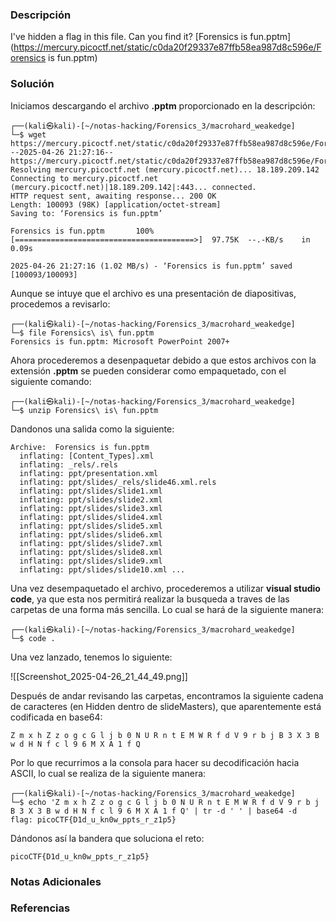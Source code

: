 ### Descripción
I've hidden a flag in this file. Can you find it? [Forensics is fun.pptm](https://mercury.picoctf.net/static/c0da20f29337e87ffb58ea987d8c596e/Forensics is fun.pptm)
### Solución
Iniciamos descargando el archivo **.pptm** proporcionado en la descripción:

```shell
┌──(kali㉿kali)-[~/notas-hacking/Forensics_3/macrohard_weakedge]
└─$ wget https://mercury.picoctf.net/static/c0da20f29337e87ffb58ea987d8c596e/Forensics%20is%20fun.pptm
--2025-04-26 21:27:16--  https://mercury.picoctf.net/static/c0da20f29337e87ffb58ea987d8c596e/Forensics%20is%20fun.pptm
Resolving mercury.picoctf.net (mercury.picoctf.net)... 18.189.209.142
Connecting to mercury.picoctf.net (mercury.picoctf.net)|18.189.209.142|:443... connected.
HTTP request sent, awaiting response... 200 OK
Length: 100093 (98K) [application/octet-stream]
Saving to: ‘Forensics is fun.pptm’

Forensics is fun.pptm       100%[========================================>]  97.75K  --.-KB/s    in 0.09s   

2025-04-26 21:27:16 (1.02 MB/s) - ‘Forensics is fun.pptm’ saved [100093/100093]
```

Aunque se intuye que el archivo es una presentación de diapositivas, procedemos a revisarlo:

```shell
┌──(kali㉿kali)-[~/notas-hacking/Forensics_3/macrohard_weakedge]
└─$ file Forensics\ is\ fun.pptm 
Forensics is fun.pptm: Microsoft PowerPoint 2007+
```

Ahora procederemos a desenpaquetar debido a que estos archivos con la extensión **.pptm** se pueden considerar como empaquetado, con el siguiente comando:

```shell
┌──(kali㉿kali)-[~/notas-hacking/Forensics_3/macrohard_weakedge]
└─$ unzip Forensics\ is\ fun.pptm 
```

Dandonos una salida como la siguiente:

```
Archive:  Forensics is fun.pptm
  inflating: [Content_Types].xml     
  inflating: _rels/.rels             
  inflating: ppt/presentation.xml    
  inflating: ppt/slides/_rels/slide46.xml.rels  
  inflating: ppt/slides/slide1.xml   
  inflating: ppt/slides/slide2.xml   
  inflating: ppt/slides/slide3.xml   
  inflating: ppt/slides/slide4.xml   
  inflating: ppt/slides/slide5.xml   
  inflating: ppt/slides/slide6.xml   
  inflating: ppt/slides/slide7.xml   
  inflating: ppt/slides/slide8.xml   
  inflating: ppt/slides/slide9.xml   
  inflating: ppt/slides/slide10.xml ...
```

Una vez desempaquetado el archivo, procederemos a utilizar **visual studio code**, ya que esta nos permitirá realizar la busqueda a traves de las carpetas de una forma más sencilla. Lo cual se hará de la siguiente manera:

```shell
┌──(kali㉿kali)-[~/notas-hacking/Forensics_3/macrohard_weakedge]
└─$ code .  
```

Una vez lanzado, tenemos lo siguiente:

![[Screenshot_2025-04-26_21_44_49.png]]

Después de andar revisando las carpetas, encontramos la siguiente cadena de caracteres (en Hidden dentro de slideMasters), que aparentemente está codificada en base64:

```
Z m x h Z z o g c G l j b 0 N U R n t E M W R f d V 9 r b j B 3 X 3 B w d H N f c l 9 6 M X A 1 f Q
```

Por lo que recurrimos a la consola para hacer su decodificación hacia ASCII, lo cual se realiza de la siguiente manera:

```shell
┌──(kali㉿kali)-[~/notas-hacking/Forensics_3/macrohard_weakedge]
└─$ echo 'Z m x h Z z o g c G l j b 0 N U R n t E M W R f d V 9 r b j B 3 X 3 B w d H N f c l 9 6 M X A 1 f Q' | tr -d ' ' | base64 -d
flag: picoCTF{D1d_u_kn0w_ppts_r_z1p5} 
```

Dándonos así la bandera que soluciona el reto:

```
picoCTF{D1d_u_kn0w_ppts_r_z1p5}
```
### Notas Adicionales

### Referencias